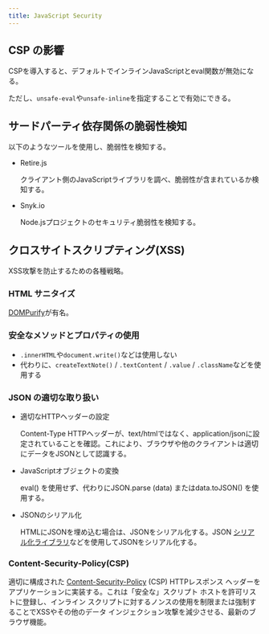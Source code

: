```yaml
---
title: JavaScript Security
---
```


## CSP の影響

CSPを導入すると、デフォルトでインラインJavaScriptとeval関数が無効になる。

ただし、`unsafe-eval`や`unsafe-inline`を指定することで有効にできる。

## サードパーティ依存関係の脆弱性検知

以下のようなツールを使用し、脆弱性を検知する。

- Retire.js

  クライアント側のJavaScriptライブラリを調べ、脆弱性が含まれているか検知する。

- Snyk.io

  Node.jsプロジェクトのセキュリティ脆弱性を検知する。

## クロスサイトスクリプティング(XSS)

XSS攻撃を防止するための各種戦略。

### HTML サニタイズ

[DOMPurify](https://github.com/cure53/DOMPurify)が有名。

### 安全なメソッドとプロパティの使用

- `.innerHTML`や`document.write()`などは使用しない
- 代わりに、`createTextNote()` / `.textContent` / `.value` / `.className`などを使用する

### JSON の適切な取り扱い

- 適切なHTTPヘッダーの設定

  Content-Type HTTPヘッダーが、text/htmlではなく、application/jsonに設定されていることを確認。これにより、ブラウザや他のクライアントは適切にデータをJSONとして認識する。

- JavaScriptオブジェクトの変換

  eval() を使用せず、代わりにJSON.parse (data) またはdata.toJSON() を使用する。

- JSONのシリアル化

  HTMLにJSONを埋め込む場合は、JSONをシリアル化する。JSON [シリアル化ライブラリ](https://github.com/yahoo/serialize-javascript)などを使用してJSONをシリアル化する。

### Content-Security-Policy(CSP)

適切に構成された [Content-Security-Policy](https://content-security-policy.com/) (CSP) HTTPレスポンス ヘッダーをアプリケーションに実装する。これは「安全な」スクリプト ホストを許可リストに登録し、インライン スクリプトに対するノンスの使用を制限または強制することでXSSやその他のデータ インジェクション攻撃を減少させる、最新のブラウザ機能。
